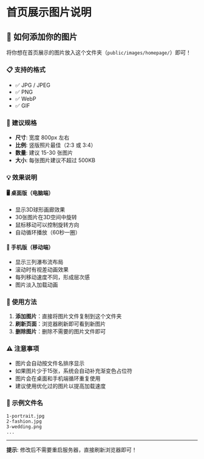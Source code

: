 # 首页展示图片说明

## 📸 如何添加你的图片

将你想在首页展示的图片放入这个文件夹（`public/images/homepage/`）即可！

### 📋 支持的格式
- ✅ JPG / JPEG
- ✅ PNG
- ✅ WebP
- ✅ GIF

### 🎨 建议规格
- **尺寸**: 宽度 800px 左右
- **比例**: 竖版照片最佳（2:3 或 3:4）
- **数量**: 建议 15-30 张图片
- **大小**: 每张图片建议不超过 500KB

### 💡 效果说明

#### 🖥️ 桌面版（电脑端）
- 显示3D球形画廊效果
- 30张图片在3D空间中旋转
- 鼠标移动可以控制旋转方向
- 自动循环播放（60秒一圈）

#### 📱 手机版（移动端）
- 显示三列瀑布流布局
- 滚动时有视差动画效果
- 每列移动速度不同，形成层次感
- 图片淡入加载动画

### 🚀 使用方法

1. **添加图片**：直接将图片文件复制到这个文件夹
2. **刷新页面**：浏览器刷新即可看到新图片
3. **删除图片**：删除不需要的图片文件即可

### ⚠️ 注意事项

- 图片会自动按文件名排序显示
- 如果图片少于15张，系统会自动补充渐变色占位符
- 图片会在桌面和手机端循环重复使用
- 建议使用优化过的图片以提高加载速度

### 📝 示例文件名
```
1-portrait.jpg
2-fashion.jpg
3-wedding.png
...
```

---

**提示**: 修改后不需要重启服务器，直接刷新浏览器即可！


